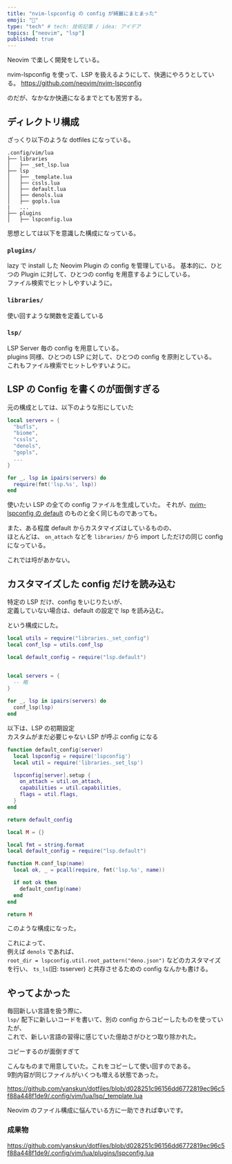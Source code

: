 ```yaml
---
title: "nvim-lspconfig の config が綺麗にまとまった"
emoji: "🦉"
type: "tech" # tech: 技術記事 / idea: アイデア
topics: ["neovim", "lsp"]
published: true
---
```


Neovim で楽しく開発をしている。  

nvim-lspconfig を使って、LSP を扱えるようにして、快適にやろうとしている。
https://github.com/neovim/nvim-lspconfig

のだが、なかなか快適になるまでとても苦労する。

## ディレクトリ構成

ざっくり以下のような dotfiles になっている。

```
.config/vim/lua
├── libraries
│   ├── _set_lsp.lua
├── lsp
│   ├── _template.lua
│   ├── cssls.lua
│   ├── default.lua
│   ├── denols.lua
│   ├── gopls.lua
|   ...
├── plugins
│   ├── lspconfig.lua
```

思想としては以下を意識した構成になっている。

### `plugins/`

lazy で install した Neovim Plugin の config を管理している。
基本的に、ひとつの Plugin に対して、ひとつの config を用意するようにしている。  
ファイル検索でヒットしやすいように。

### `libraries/`

使い回すような関数を定義している

### `lsp/`

LSP Server 毎の config を用意している。  
plugins 同様、ひとつの LSP に対して、ひとつの config を原則としている。  
これもファイル検索でヒットしやすいように。

## LSP の Config を書くのが面倒すぎる

元の構成としては、以下のような形にしていた

```lua:.config/vim/lua/plugins/lspcconfig.lua
local servers = {
  "bufls",
  "biome",
  "cssls",
  "denols",
  "gopls",
  ...
}

for _, lsp in ipairs(servers) do
  require(fmt('lsp.%s', lsp))
end
```

使いたい LSP の全ての config ファイルを生成していた。
それが、[nvim-lspconfig の default](https://github.com/neovim/nvim-lspconfig/blob/master/doc/server_configurations.md) のものと全く同じものであっても。

また、ある程度 default からカスタマイズはしているものの、  
ほとんどは、 `on_attach` などを `libraries/` から import しただけの同じ config になっている。

これでは埒があかない。

## カスタマイズした config だけを読み込む

特定の LSP だけ、config をいじりたいが、  
定義していない場合は、default の設定で lsp を読み込む。  

という構成にした。

```lua:.config/vim/lua/plugins/lspcconfig.lua
local utils = require("libraries._set_config")
local conf_lsp = utils.conf_lsp

local default_config = require("lsp.default")


local servers = {
  -- 略
}

for _, lsp in ipairs(servers) do
  conf_lsp(lsp)
end
```

以下は、LSP の初期設定  
カスタムがまだ必要じゃない LSP が呼ぶ config になる
```lua:.config/vim/lua/lsp/default.lua
function default_config(server)
  local lspconfig = require('lspconfig')
  local util = require('libraries._set_lsp')

  lspconfig[server].setup {
    on_attach = util.on_attach,
    capabilities = util.capabilities,
    flags = util.flags,
  }
end

return default_config
```

```lua:.config/vim/lua/libraries/_set_config.lua 
local M = {}

local fmt = string.format
local default_config = require("lsp.default")

function M.conf_lsp(name)
  local ok, _ = pcall(require, fmt('lsp.%s', name))

  if not ok then
    default_config(name)
  end
end

return M
```

このような構成になった。

これによって、  
例えば `denols` であれば、  
`root_dir = lspconfig.util.root_pattern("deno.json")` などのカスタマイズを行い、 `ts_ls`(旧: tsserver) と共存させるための config なんかも書ける。

## やってよかった

毎回新しい言語を扱う際に、  
`lsp/` 配下に新しいコードを書いて、別の config からコピーしたものを使っていたが、  
これで、新しい言語の習得に感じていた億劫さがひとつ取り除かれた。

コピーするのが面倒すぎて

こんなものまで用意していた。これをコピーして使い回すのである。  
9割内容が同じファイルがいくつも増える状態であった。

https://github.com/yanskun/dotfiles/blob/d028251c96156dd6772819ec96c5f88a448f1de9/.config/vim/lua/lsp/_template.lua

Neovim のファイル構成に悩んでいる方に一助できれば幸いです。

### 成果物

https://github.com/yanskun/dotfiles/blob/d028251c96156dd6772819ec96c5f88a448f1de9/.config/vim/lua/plugins/lspconfig.lua
